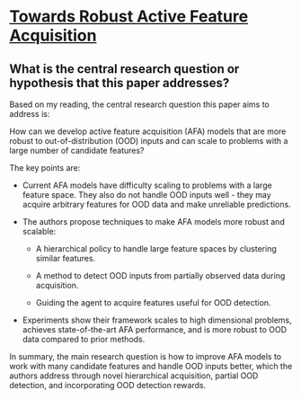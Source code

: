 # [Towards Robust Active Feature Acquisition](https://arxiv.org/abs/2107.04163v1)

## What is the central research question or hypothesis that this paper addresses?

 Based on my reading, the central research question this paper aims to address is:

How can we develop active feature acquisition (AFA) models that are more robust to out-of-distribution (OOD) inputs and can scale to problems with a large number of candidate features?

The key points are:

- Current AFA models have difficulty scaling to problems with a large feature space. They also do not handle OOD inputs well - they may acquire arbitrary features for OOD data and make unreliable predictions. 

- The authors propose techniques to make AFA models more robust and scalable:

  - A hierarchical policy to handle large feature spaces by clustering similar features.

  - A method to detect OOD inputs from partially observed data during acquisition.

  - Guiding the agent to acquire features useful for OOD detection.

- Experiments show their framework scales to high dimensional problems, achieves state-of-the-art AFA performance, and is more robust to OOD data compared to prior methods.

In summary, the main research question is how to improve AFA models to work with many candidate features and handle OOD inputs better, which the authors address through novel hierarchical acquisition, partial OOD detection, and incorporating OOD detection rewards.
